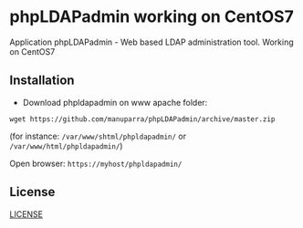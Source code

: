 phpLDAPadmin working on CentOS7
===============================

Application phpLDAPadmin - Web based LDAP administration tool.
Working on CentOS7


## Installation

* Download phpldapadmin on www apache folder: 

`wget https://github.com/manuparra/phpLDAPadmin/archive/master.zip`

(for instance: `/var/www/shtml/phpldapadmin/` or `/var/www/html/phpldapadmin/`)

Open browser: `https://myhost/phpldapadmin/`




## License

[LICENSE](LICENSE)
